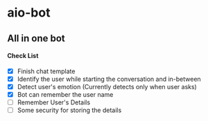 # aio-bot

## All in one bot

#### Check List
- [x] Finish chat template
- [x] Identify the user while starting the conversation and in-between 
- [X] Detect user's emotion (Currently detects only when user asks)
- [x] Bot can remember the user name
- [ ] Remember User's Details
- [ ] Some security for storing the details
